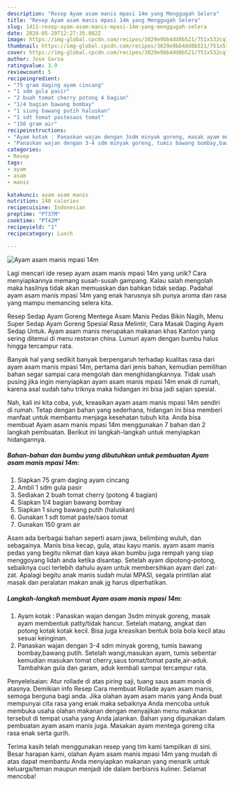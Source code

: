```yaml
---
description: "Resep Ayam asam manis mpasi 14m yang Menggugah Selera"
title: "Resep Ayam asam manis mpasi 14m yang Menggugah Selera"
slug: 1411-resep-ayam-asam-manis-mpasi-14m-yang-menggugah-selera
date: 2020-05-20T12:27:35.082Z
image: https://img-global.cpcdn.com/recipes/3829e9bb4dd8b521/751x532cq70/ayam-asam-manis-mpasi-14m-foto-resep-utama.jpg
thumbnail: https://img-global.cpcdn.com/recipes/3829e9bb4dd8b521/751x532cq70/ayam-asam-manis-mpasi-14m-foto-resep-utama.jpg
cover: https://img-global.cpcdn.com/recipes/3829e9bb4dd8b521/751x532cq70/ayam-asam-manis-mpasi-14m-foto-resep-utama.jpg
author: Jose Garza
ratingvalue: 3.9
reviewcount: 5
recipeingredient:
- "75 gram daging ayam cincang"
- "1 sdm gula pasir"
- "2 buah tomat cherry potong 4 bagian"
- "1/4 bagian bawang bombay"
- "1 siung bawang putih haluskan"
- "1 sdt tomat pastesaos tomat"
- "150 gram air"
recipeinstructions:
- "Ayam kotak : Panaskan wajan dengan 3sdm minyak goreng, masak ayam membentuk patty/tidak hancur. Setelah matang, angkat dan potong kotak kotak kecil. Bisa juga kreasikan bentuk bola bola kecil atau sesuai keinginan."
- "Panaskan wajan dengan 3-4 sdm minyak goreng, tumis bawang bombay,bawang putih. Setelah wangi,masukan ayam, tumis sebentar kemudian masukan tomat cherry,saus tomat/tomat paste,air-aduk. Tambahkan gula dan garam, aduk kembali sampai tercampur rata."
categories:
- Resep
tags:
- ayam
- asam
- manis

katakunci: ayam asam manis 
nutrition: 240 calories
recipecuisine: Indonesian
preptime: "PT37M"
cooktime: "PT42M"
recipeyield: "1"
recipecategory: Lunch

---
```



![Ayam asam manis mpasi 14m](https://img-global.cpcdn.com/recipes/3829e9bb4dd8b521/751x532cq70/ayam-asam-manis-mpasi-14m-foto-resep-utama.jpg)

Lagi mencari ide resep ayam asam manis mpasi 14m yang unik? Cara menyiapkannya memang susah-susah gampang. Kalau salah mengolah maka hasilnya tidak akan memuaskan dan bahkan tidak sedap. Padahal ayam asam manis mpasi 14m yang enak harusnya sih punya aroma dan rasa yang mampu memancing selera kita.

Resep Sedap Ayam Goreng Mentega Asam Manis Pedas Bikin Nagih, Menu Super Sedap Ayam Goreng Spesial Rasa Melintir, Cara Masak Daging Ayam Sedap Untuk. Ayam asam manis merupakan makanan khas Kanton yang sering ditemui di menu restoran china. Lumuri ayam dengan bumbu halus hingga tercampur rata.

Banyak hal yang sedikit banyak berpengaruh terhadap kualitas rasa dari ayam asam manis mpasi 14m, pertama dari jenis bahan, kemudian pemilihan bahan segar sampai cara mengolah dan menghidangkannya. Tidak usah pusing jika ingin menyiapkan ayam asam manis mpasi 14m enak di rumah, karena asal sudah tahu triknya maka hidangan ini bisa jadi sajian spesial.


Nah, kali ini kita coba, yuk, kreasikan ayam asam manis mpasi 14m sendiri di rumah. Tetap dengan bahan yang sederhana, hidangan ini bisa memberi manfaat untuk membantu menjaga kesehatan tubuh kita. Anda bisa membuat Ayam asam manis mpasi 14m menggunakan 7 bahan dan 2 langkah pembuatan. Berikut ini langkah-langkah untuk menyiapkan hidangannya.

<!--inarticleads1-->

##### Bahan-bahan dan bumbu yang dibutuhkan untuk pembuatan Ayam asam manis mpasi 14m:

1. Siapkan 75 gram daging ayam cincang
1. Ambil 1 sdm gula pasir
1. Sediakan 2 buah tomat cherry (potong 4 bagian)
1. Siapkan 1/4 bagian bawang bombay
1. Siapkan 1 siung bawang putih (haluskan)
1. Gunakan 1 sdt tomat paste/saos tomat
1. Gunakan 150 gram air


Asam ada berbagai bahan seperti asam jawa, belimbing wuluh, dan sebagainya. Manis bisa kecap, gula, atau kayu manis. ayam asam manis pedas yang begitu nikmat dan kaya akan bumbu juga rempah yang siap menggoyang lidah anda ketika disantap. Setelah ayam dipotong-potong, sebaiknya cuci terlebih dahulu ayam untuk membersihkan ayam dari zat-zat. Apalagi begitu anak manis sudah mulai MPASI, segala printilan alat masak dan peralatan makan anak jg harus diperhatikan. 

<!--inarticleads2-->

##### Langkah-langkah membuat Ayam asam manis mpasi 14m:

1. Ayam kotak : Panaskan wajan dengan 3sdm minyak goreng, masak ayam membentuk patty/tidak hancur. Setelah matang, angkat dan potong kotak kotak kecil. Bisa juga kreasikan bentuk bola bola kecil atau sesuai keinginan.
1. Panaskan wajan dengan 3-4 sdm minyak goreng, tumis bawang bombay,bawang putih. Setelah wangi,masukan ayam, tumis sebentar kemudian masukan tomat cherry,saus tomat/tomat paste,air-aduk. Tambahkan gula dan garam, aduk kembali sampai tercampur rata.


Penyelelsaian: Atur rollade di atas piring saji, tuang saus asam manis di atasnya. Demikian info Resep Cara membuat Rollade ayam asam manis, semoga berguna bagi anda. Jika olahan ayam asam manis yang Anda buat mempunyai cita rasa yang enak maka sebaiknya Anda mencoba untuk membuka usaha olahan makanan dengan menyajikan menu makanan tersebut di tempat usaha yang Anda jalankan. Bahan yang digunakan dalam pembuatan ayam asam manis juga. Masakan ayam mentega goreng cita rasa enak serta gurih. 

Terima kasih telah menggunakan resep yang tim kami tampilkan di sini. Besar harapan kami, olahan Ayam asam manis mpasi 14m yang mudah di atas dapat membantu Anda menyiapkan makanan yang menarik untuk keluarga/teman maupun menjadi ide dalam berbisnis kuliner. Selamat mencoba!
